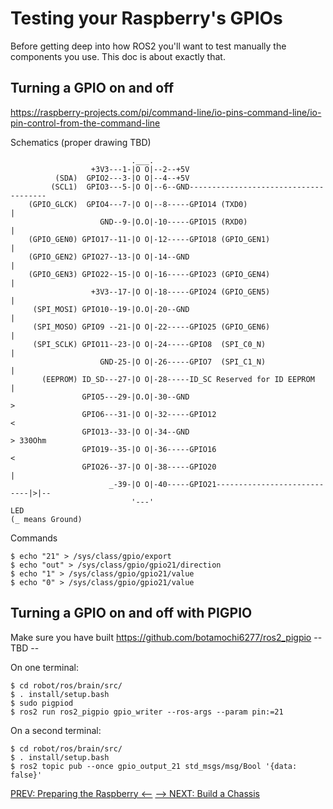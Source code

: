 # Testing your Raspberry's GPIOs

Before getting deep into how ROS2 you'll want to test manually the components you use. This doc is about exactly that.

## Turning a GPIO on and off
https://raspberry-projects.com/pi/command-line/io-pins-command-line/io-pin-control-from-the-command-line

Schematics (proper drawing TBD)

```
                           .___.              
                  +3V3---1-|O O|--2--+5V
          (SDA)  GPIO2---3-|O O|--4--+5V
         (SCL1)  GPIO3---5-|O O|--6--GND--------------------------------------
    (GPIO_GLCK)  GPIO4---7-|O O|--8-----GPIO14 (TXD0)                        |
                    GND--9-|O.O|-10-----GPIO15 (RXD0)                        |
    (GPIO_GEN0) GPIO17--11-|O O|-12-----GPIO18 (GPIO_GEN1)                   |
    (GPIO_GEN2) GPIO27--13-|O O|-14--GND                                     |
    (GPIO_GEN3) GPIO22--15-|O O|-16-----GPIO23 (GPIO_GEN4)                   |
                  +3V3--17-|O O|-18-----GPIO24 (GPIO_GEN5)                   |
     (SPI_MOSI) GPIO10--19-|O.O|-20--GND                                     |
     (SPI_MOSO) GPIO9 --21-|O O|-22-----GPIO25 (GPIO_GEN6)                   |
     (SPI_SCLK) GPIO11--23-|O O|-24-----GPIO8  (SPI_C0_N)                    |
                    GND-25-|O O|-26-----GPIO7  (SPI_C1_N)                    |
       (EEPROM) ID_SD---27-|O O|-28-----ID_SC Reserved for ID EEPROM         |
                GPIO5---29-|O.O|-30--GND                                      >
                GPIO6---31-|O O|-32-----GPIO12                               <
                GPIO13--33-|O O|-34--GND                                      > 330Ohm
                GPIO19--35-|O O|-36-----GPIO16                               <
                GPIO26--37-|O O|-38-----GPIO20                                |
                      _-39-|O O|-40-----GPIO21----------------------------|>|--
                           '---'                                          LED
(_ means Ground)
```
Commands
```
$ echo "21" > /sys/class/gpio/export
$ echo "out" > /sys/class/gpio/gpio21/direction
$ echo "1" > /sys/class/gpio/gpio21/value
$ echo "0" > /sys/class/gpio/gpio21/value
```
## Turning a GPIO on and off with PIGPIO
Make sure you have built https://github.com/botamochi6277/ros2_pigpio
-- TBD --

On one terminal:
```
$ cd robot/ros/brain/src/
$ . install/setup.bash
$ sudo pigpiod
$ ros2 run ros2_pigpio gpio_writer --ros-args --param pin:=21
```
On a second terminal:
```
$ cd robot/ros/brain/src/
$ . install/setup.bash
$ ros2 topic pub --once gpio_output_21 std_msgs/msg/Bool '{data: false}'
```

[PREV: Preparing the Raspberry <--](002_Raspberry.md) [--> NEXT: Build a Chassis](004_Chassis.md)
